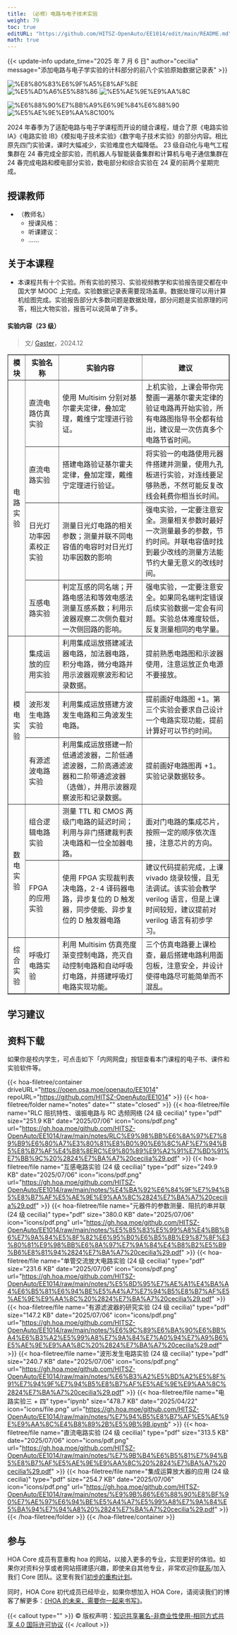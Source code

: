 ```yaml
---
title: （必修）电路与电子技术实验
weight: 79
toc: true
editURL: "https://github.com/HITSZ-OpenAuto/EE1014/edit/main/README.md"
math: true
---
```


{{< update-info update_time="2025 年 7 月 6 日" author="cecilia" message="添加电路与电子学实验的计科部分的前八个实验原始数据记录表" >}}


<!--
1. 通过 [Shields.io](https://shields.io/) 生成如下的徽章，标注课程的基本信息。
2. 请根据课程的具体内容增删仓库的子文件夹。子文件夹建议使用小写英文，并且添加 README.md。
3. 关于课程的描述可以不止以下几个方面，酌情增删。
4. hoa.moe 生成本课程对应页面后，请将页面链接复制到 GitHub 仓库的 About/Website 中。
5. 可以在 GitHub 页面的 About/Topics 中为课程添加话题名称。
-->

<div class="hoa-badge">

![%E8%80%83%E6%9F%A5%E8%AF%BE](https://img.shields.io/badge/%E8%80%83%E6%9F%A5%E8%AF%BE-green)
![%E5%AD%A6%E5%88%86](https://img.shields.io/badge/%E5%AD%A6%E5%88%86-1-moccasin)
![%E5%AE%9E%E9%AA%8C](https://img.shields.io/badge/%E5%AE%9E%E9%AA%8C-purple)

![%E6%88%90%E7%BB%A9%E6%9E%84%E6%88%90](https://img.shields.io/badge/%E6%88%90%E7%BB%A9%E6%9E%84%E6%88%90-gold)
![%E5%AE%9E%E9%AA%8C100%](https://img.shields.io/badge/%E5%AE%9E%E9%AA%8C%E6%8A%A5%E5%91%8A-100%25-wheat)

</div>

2024 年春季为了适配电路与电子学课程而开设的缝合课程，缝合了原《电路实验 IA》《电路实验 IB》《模拟电子技术实验》《数字电子技术实验》的部分内容。相比原先四门实验课，课时大幅减少，实验难度也大幅降低。
23 级自动化与电气工程集群在 24 春完成全部实验，而机器人与智能装备集群和计算机与电子通信集群在 24 春完成电路和模电部分实验，数电部分和综合实验在 24 夏的前两个星期完成。

## 授课教师

- （教师名）
  - 授课风格：
  - 听课建议：
  - ……

## 关于本课程

- 本课程共有十个实验。所有实验的预习、实验视频教学和实验报告提交都在中国大学 MOOC 上完成。实验数据记录表需要现场盖章。数据处理可以用计算机绘图完成。实验报告部分大多数问题是数据处理，部分问题是实验原理的问答，相比大物实验，报告可以说简单了许多。

<h4>实验内容（23 级）</h4> 

> 文/ [Gaster](https://github.com/WDGaster703)，2024.12

<!--标题-->
<table border="1" cellspacing="10">
<tr>
  <th align="center">模块</th>
  <th align="center">实验名称</th>
  <th align="center">实验内容</th>
  <th align="center">建议</th>
</tr>
<tr>
  <td rowspan="4" align="center">电路实验</td>
  <td>直流电路仿真实验</td>
  <td>使用 Multisim 分别对基尔霍夫定律，叠加定理，戴维宁定理进行验证。</td>
  <td>上机实验，上课会带你完整画一遍基尔霍夫定律的验证电路再开始实验，所有电路图指导书全都有给出，建议是一次仿真多个电路节省时间。</td>
</tr>
<tr>
  <td>直流电路实验</td>
  <td>搭建电路验证基尔霍夫定律，叠加定理，戴维宁定理进行验证。</td>
  <td>将实验一的电路使用元器件搭建并测量，使用九孔板进行实验，对连线要足够熟悉，不然可能反复改线会耗费你相当长时间。</td>
</tr>
<tr>
  <td>日光灯功率因素校正实验</td>
  <td>测量日光灯电路的相关参数；测量并联不同电容值的电容时对日光灯功率因数的影响</td>
  <td>强电实验，一定要注意安全。测量相关参数时最好一次测量最多的参数，节约时间。并联电容值时找到最少改线的测量方法能节约大量无意义的改线时间。</td>
</tr>
<tr>
  <td>互感电路实验</td>
  <td>判定互感的同名端；开路电感法和等效电感法测量互感系数；利用示波器观察二次侧负载对一次侧回路的影响。</td>
  <td>强电实验，一定要注意安全。如果同名端判定错误后续实验数据一定会有问题。实验总体难度较低，反复测量相同的电学量。</td>
</tr>
<tr>
  <td rowspan="3" align="center">模电实验</td>
  <td>集成运放的应用实验</td>
  <td>利用集成运放搭建减法器电路，加法器电路，积分电路，微分电路并用示波器观察波形和记录数据。</td>
  <td>提前熟悉电路图和示波器使用，注意运放正负电源不要接放。</td>
</tr>
<tr>
  <td>波形发生电路实验</td>
  <td>利用集成运放搭建方波发生电路和三角波发生电路。</td>
  <td>提前画好电路图 +1。第三个实验会要求自己设计一个电路实现功能，提前计算好可以节约时间。</td>
</tr>
<tr>
  <td>有源滤波电路实验</td>
  <td>利用集成运放搭建一阶低通滤波器，二阶低通滤波器，二阶高通滤波器和二阶带通滤波器（选做），并用示波器观察波形和记录数据。</td>
  <td>提前画好电路图再 +1。实验记录数据较多。</td>
</tr>

<tr>
  <td rowspan="2" align="center">数电实验</td>
  <td>组合逻辑电路实验</td>
  <td>测量 TTL 和 CMOS 两级门电路的延迟时间；利用与非门搭建裁判表决电路和一位全加器电路。</td>
  <td>面对门电路的集成芯片，按照一定的顺序依次连接，注意芯片的方向。</td>
</tr>
<tr>
  <td>FPGA 的应用实验</td>
  <td>使用 FPGA 实现裁判表决电路，2-4 译码器电路，异步复位的 D 触发器，同步使能、异步复位的 D 触发器电路</td>
  <td>建议代码提前完成，上课 vivado 烧录较慢，且无法调试。该实验会教学 verilog 语言，但是上课时间较短，建议提前对 verilog 语言有初步学习。</td>
</tr>

<tr>
  <td rowspan="1" align="center">综合实验</td>
  <td>呼吸灯电路实验</td>
  <td>利用 Multisim 仿真亮度渐变控制电路，亮灭自动控制电路和自动呼吸灯电路，并搭建呼吸灯电路实现功能。</td>
  <td>三个仿真电路要上课检查，最后搭建电路利用面包板，注意安全，并设计使得电路尽可能简单而不混乱。</td>
</tr>

</table>

## 学习建议

## 资料下载

如果你是校内学生，可点击如下「内网网盘」按钮查看本门课程的电子书、课件和实验软件等。

{{< hoa-filetree/container driveURL="https://open.osa.moe/openauto/EE1014" repoURL="https://github.com/HITSZ-OpenAuto/EE1014" >}}
{{< hoa-filetree/folder name="notes" date="" state="closed" >}}
{{< hoa-filetree/file name="RLC 阻抗特性、谐振电路与 RC 选频网络 (24 级 cecilia)" type="pdf" size="251.9 KB" date="2025/07/06" icon="icons/pdf.png" url="https://gh.hoa.moe/github.com/HITSZ-OpenAuto/EE1014/raw/main/notes/RLC%E9%98%BB%E6%8A%97%E7%89%B9%E6%80%A7%E3%80%81%E8%B0%90%E6%8C%AF%E7%94%B5%E8%B7%AF%E4%B8%8ERC%E9%80%89%E9%A2%91%E7%BD%91%E7%BB%9C%20%2824%E7%BA%A7%20cecilia%29.pdf" >}}
{{< hoa-filetree/file name="互感电路实验 (24 级 cecilia)" type="pdf" size="249.9 KB" date="2025/07/06" icon="icons/pdf.png" url="https://gh.hoa.moe/github.com/HITSZ-OpenAuto/EE1014/raw/main/notes/%E4%BA%92%E6%84%9F%E7%94%B5%E8%B7%AF%E5%AE%9E%E9%AA%8C%2824%E7%BA%A7%20cecilia%29.pdf" >}}
{{< hoa-filetree/file name="元器件的参数测量、阻抗的串并联 (24 级 cecilia)" type="pdf" size="380.0 KB" date="2025/07/06" icon="icons/pdf.png" url="https://gh.hoa.moe/github.com/HITSZ-OpenAuto/EE1014/raw/main/notes/%E5%85%83%E5%99%A8%E4%BB%B6%E7%9A%84%E5%8F%82%E6%95%B0%E6%B5%8B%E9%87%8F%E3%80%81%E9%98%BB%E6%8A%97%E7%9A%84%E4%B8%B2%E5%B9%B6%E8%81%94%2824%E7%BA%A7%20cecilia%29.pdf" >}}
{{< hoa-filetree/file name="单管交流放大电路实验 (24 级 cecilia)" type="pdf" size="231.6 KB" date="2025/07/06" icon="icons/pdf.png" url="https://gh.hoa.moe/github.com/HITSZ-OpenAuto/EE1014/raw/main/notes/%E5%8D%95%E7%AE%A1%E4%BA%A4%E6%B5%81%E6%94%BE%E5%A4%A7%E7%94%B5%E8%B7%AF%E5%AE%9E%E9%AA%8C%20%2824%E7%BA%A7%20cecilia%29.pdf" >}}
{{< hoa-filetree/file name="有源滤波器的研究实验 (24 级 cecilia)" type="pdf" size="147.2 KB" date="2025/07/06" icon="icons/pdf.png" url="https://gh.hoa.moe/github.com/HITSZ-OpenAuto/EE1014/raw/main/notes/%E6%9C%89%E6%BA%90%E6%BB%A4%E6%B3%A2%E5%99%A8%E7%9A%84%E7%A0%94%E7%A9%B6%E5%AE%9E%E9%AA%8C%20%2824%E7%BA%A7%20cecilia%29.pdf" >}}
{{< hoa-filetree/file name="波形发生电路实验 (24 级 cecilia)" type="pdf" size="240.7 KB" date="2025/07/06" icon="icons/pdf.png" url="https://gh.hoa.moe/github.com/HITSZ-OpenAuto/EE1014/raw/main/notes/%E6%B3%A2%E5%BD%A2%E5%8F%91%E7%94%9F%E7%94%B5%E8%B7%AF%E5%AE%9E%E9%AA%8C%2824%E7%BA%A7%20cecilia%29.pdf" >}}
{{< hoa-filetree/file name="电路实验三 + 四" type="ipynb" size="478.7 KB" date="2025/04/22" icon="icons/file.png" url="https://gh.hoa.moe/github.com/HITSZ-OpenAuto/EE1014/raw/main/notes/%E7%94%B5%E8%B7%AF%E5%AE%9E%E9%AA%8C%E4%B8%89%2B%E5%9B%9B.ipynb" >}}
{{< hoa-filetree/file name="直流电路实验 (24 级 cecilia)" type="pdf" size="313.5 KB" date="2025/07/06" icon="icons/pdf.png" url="https://gh.hoa.moe/github.com/HITSZ-OpenAuto/EE1014/raw/main/notes/%E7%9B%B4%E6%B5%81%E7%94%B5%E8%B7%AF%E5%AE%9E%E9%AA%8C%20%2824%E7%BA%A7%20cecilia%29.pdf" >}}
{{< hoa-filetree/file name="集成运算放大器的应用 (24 级 cecilia)" type="pdf" size="254.7 KB" date="2025/07/06" icon="icons/pdf.png" url="https://gh.hoa.moe/github.com/HITSZ-OpenAuto/EE1014/raw/main/notes/%E9%9B%86%E6%88%90%E8%BF%90%E7%AE%97%E6%94%BE%E5%A4%A7%E5%99%A8%E7%9A%84%E5%BA%94%E7%94%A8%20%2824%E7%BA%A7%20cecilia%29.pdf" >}}
{{< /hoa-filetree/folder >}}
{{< /hoa-filetree/container >}}

## 参与

HOA Core 成员有意重构 hoa 的网站，以接入更多的专业，实现更好的体验。如果你对资料分享或者网站搭建感兴趣，即使来自其他专业，非常欢迎你[联系](mailto:hi@hoa.moe)/加入我们 Core 团队。这里有我们[初步的重构计划](https://historical-mousepad-286.notion.site/HOA-1f71751ad5fe80978c70d9e32330d7e6)。

同时，HOA Core 初代成员已经毕业，如果你想加入 HOA Core，请阅读我们的博客了解更多：[《HOA 的未来，需要你一起来书写》](https://hoa.moe/news/future-of-hoa)。

{{< callout type="" >}}
  © 版权声明：[知识共享署名-非商业性使用-相同方式共享 4.0 国际许可协议](https://creativecommons.org/licenses/by-nc-sa/4.0/)
{{< /callout >}}

